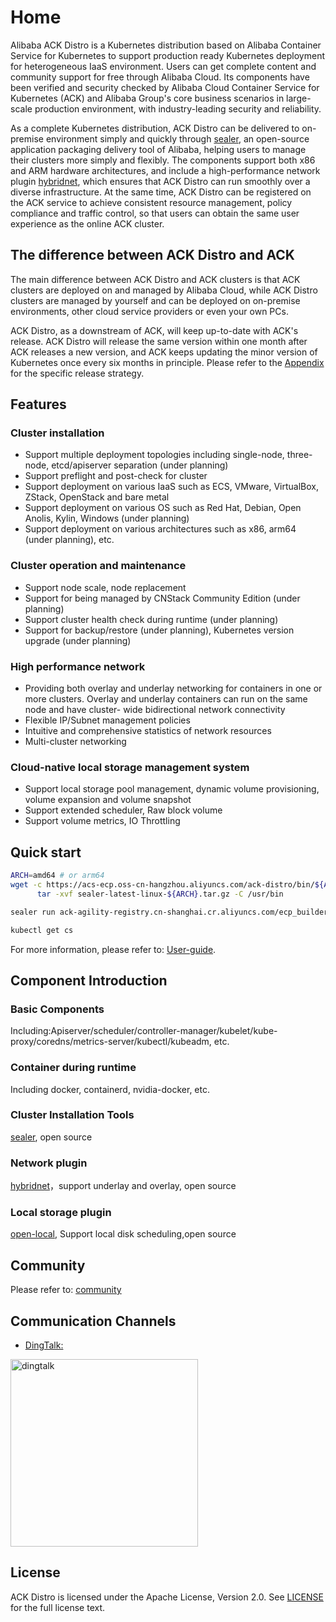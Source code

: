 # Home

Alibaba ACK Distro is a Kubernetes distribution based on Alibaba Container Service for Kubernetes to support production ready Kubernetes deployment for heterogeneous IaaS environment. Users can get complete content and community support for free through Alibaba Cloud. Its components have been verified and security checked by Alibaba Cloud Container Service for Kubernetes (ACK) and Alibaba Group's core business scenarios in large-scale production environment, with industry-leading security and reliability.

As a complete Kubernetes distribution, ACK Distro can be delivered to on-premise environment simply and quickly through [sealer](https://github.com/alibaba/sealer), an open-source application packaging delivery tool of Alibaba, helping users to manage their clusters more simply and flexibly. The components support both x86 and ARM hardware architectures, and include a high-performance network plugin [hybridnet](https://github.com/alibaba/hybridnet), which ensures that ACK Distro can run smoothly over a diverse infrastructure. At the same time, ACK Distro can be registered on the ACK service to achieve consistent resource management, policy compliance and traffic control, so that users can obtain the same user experience as the online ACK cluster.

## The difference between ACK Distro and ACK

The main difference between ACK Distro and ACK clusters is that ACK clusters are deployed on and managed by Alibaba Cloud, while ACK Distro clusters are managed by yourself and can be deployed on on-premise environments, other cloud service providers or even your own PCs.

ACK Distro, as a downstream of ACK, will keep up-to-date with ACK's release. ACK Distro will release the same version within one month after ACK releases a new version, and ACK keeps updating the minor version of Kubernetes once every six months in principle. Please refer to the [Appendix](docs/FAQ.md) for the specific release strategy.

## Features

### Cluster installation

- Support multiple deployment topologies including single-node, three-node, etcd/apiserver separation (under planning)
- Support preflight and post-check for cluster
- Support deployment on various IaaS such as ECS, VMware, VirtualBox, ZStack, OpenStack and bare metal
- Support deployment on various OS such as Red Hat, Debian, Open Anolis, Kylin, Windows (under planning)
- Support deployment on various architectures such as x86, arm64 (under planning), etc.

### Cluster operation and maintenance

- Support node scale, node replacement
- Support for being managed by CNStack Community Edition (under planning)
- Support cluster health check during runtime  (under planning)
- Support for backup/restore (under planning), Kubernetes version upgrade (under planning)

### High performance network

- Providing both overlay and underlay networking for containers in one or more clusters. Overlay and underlay containers can run on the same node and have cluster-  wide bidirectional network connectivity
- Flexible IP/Subnet management policies
- Intuitive and comprehensive statistics of network resources
- Multi-cluster networking

### Cloud-native local storage management system

- Support local storage pool management, dynamic volume provisioning, volume expansion and volume snapshot
- Support extended scheduler, Raw block volume
- Support volume metrics, IO Throttling

## Quick start

```bash
ARCH=amd64 # or arm64
wget -c https://acs-ecp.oss-cn-hangzhou.aliyuncs.com/ack-distro/bin/${ARCH}/sealer-latest-linux-${ARCH}.tar.gz && \
      tar -xvf sealer-latest-linux-${ARCH}.tar.gz -C /usr/bin

sealer run ack-agility-registry.cn-shanghai.cr.aliyuncs.com/ecp_builder/ackdistro:v1-20-4-ack-5 -m ${master_ip1}[,${master_ip2},${master_ip3}] [ -n ${worker_ip1}...] -p password

kubectl get cs
```

For more information, please refer to: [User-guide](https://github.com/tamerga/ackdistro/tree/main/docs).

## Component Introduction

### Basic Components
Including:Apiserver/scheduler/controller-manager/kubelet/kube-proxy/coredns/metrics-server/kubectl/kubeadm, etc.

### Container during runtime
Including docker, containerd, nvidia-docker, etc.

### Cluster Installation Tools
[sealer](https://github.com/alibaba/sealer), open source

### Network plugin
[hybridnet](https://github.com/alibaba/hybridnet)，support underlay and overlay, open source

### Local storage plugin
[open-local](https://github.com/alibaba/open-local), Support local disk scheduling,open source

## Community
Please refer to: [community](docs/community.md)

## Communication Channels

- [DingTalk:](https://h5.dingtalk.com/circle/healthCheckin.html?dtaction=os&corpId=dingc6fc0a2fc2f6079fcc358aa147c3dfd3&eaa3ff=6eb60f&cbdbhh=qwertyuiop)

<!-- markdownlint-disable -->
<div align="">
  <img src="https://acs-ecp.oss-cn-hangzhou.aliyuncs.com/tmp/C99AB6D2-826D-4546-BEE1-63435972F2C8.png" width="300" title="dingtalk">
</div>
<!-- markdownlint-restore -->

## License
ACK Distro is licensed under the Apache License, Version 2.0. See [LICENSE](LICENSE) for the full license text.
